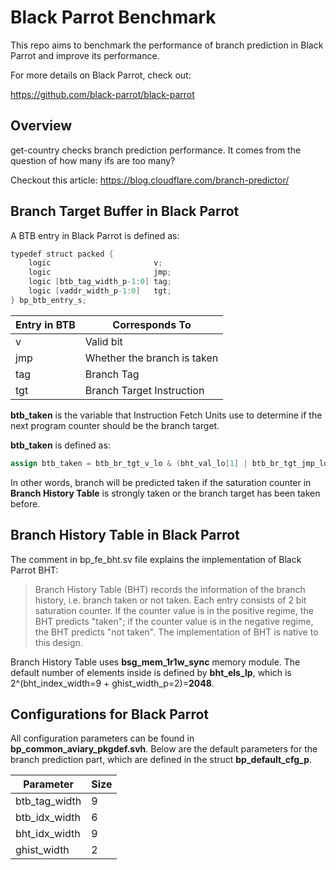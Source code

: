 # Black Parrot Benchmark
This repo aims to benchmark the performance of branch prediction in Black Parrot and improve its performance.



For more details on Black Parrot, check out:

https://github.com/black-parrot/black-parrot



## Overview

get-country checks branch prediction performance. It comes from the question of how many ifs are too many?



Checkout this article:
https://blog.cloudflare.com/branch-predictor/



## Branch Target Buffer in Black Parrot

A BTB entry in Black Parrot is defined as:

```verilog
typedef struct packed {
	logic						v;
	logic						jmp;
	logic [btb_tag_width_p-1:0]	tag;
	logic [vaddr_width_p-1:0]	tgt;
} bp_btb_entry_s;
```

| Entry in BTB | Corresponds To              |
| ------------ | --------------------------- |
| v            | Valid bit                   |
| jmp          | Whether the branch is taken |
| tag          | Branch Tag                  |
| tgt          | Branch Target Instruction   |



__btb_taken__ is the variable that Instruction Fetch Units use to determine if the next program counter should be the branch target.

__btb_taken__ is defined as:

```verilog
assign btb_taken = btb_br_tgt_v_lo & (bht_val_lo[1] | btb_br_tgt_jmp_lo);
```

In other words, branch will be predicted taken if the saturation counter in __Branch History Table__ is strongly taken or the branch target has been taken before.





## Branch History Table in Black Parrot

The comment in bp_fe_bht.sv file explains the implementation of Black Parrot BHT:

> Branch History Table (BHT) records the information of the branch history, i.e. branch taken or not taken. Each entry consists of 2 bit saturation counter. If the counter value is in the positive regime, the BHT predicts "taken"; if the counter value is in the negative regime, the BHT predicts "not taken". The implementation of BHT is native to this design.



Branch History Table uses __bsg_mem_1r1w_sync__ memory module. The default number of elements inside is defined by __bht_els_lp__, which is 2^(bht_index_width=9 + ghist_width_p=2)=__2048__. 



## Configurations for Black Parrot

All configuration parameters can be found in __bp_common_aviary_pkgdef.svh__. Below are the default parameters for the branch prediction part, which are defined in the struct __bp_default_cfg_p__.

| Parameter     | Size |
| ------------- | ---- |
| btb_tag_width | 9    |
| btb_idx_width | 6    |
| bht_idx_width | 9    |
| ghist_width   | 2    |

